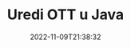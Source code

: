 ---
############################# Static ############################
layout: "auto-gen-editor"
date: 2022-11-09T21:38:32
draft: false
otherformats: doc docx docm dotx xls xlsx xlsm ppt pptx pptm mobi epub html mhtml txt xml csv rtf odt msg

############################# Head ############################
head_title: "OTT Editor — Uredite OTT u Java"
head_description: "Kako urediti OTT u Java pomoću nekoliko redaka koda? Koristite API-je za obradu dokumenata GroupDocs za uređivanje, ažuriranje i spremanje više od 30 formata datoteka."

############################# Header ############################
title: "Uredi OTT u Java"
description: "Učinkovito i robusno OTT uređivanje koristeći GroupDocs.Editor na strani poslužitelja za API-je Java, bez upotrebe bilo kakvog softvera poput Microsofta ili Open Officea."
bg_image: "https://cms.admin.containerize.com/templates/aspose/App_Themes/V3/images/bg/header1.png"
bg_overlay: false
button:
    enable: true
    icon: "fas fa-arrow-down"
    label: "Preuzmite besplatnu probnu verziju"
    link: "https://downloads.groupdocs.com/editor/java"

############################# SubMenu ############################
submenu:
    enable: true

    left:
        img_alt: "GroupDocs.Editor for Java"
        image: "https://cms.admin.containerize.com/templates/groupdocs/images/product-logos/90x90-noborder/groupdocs-editor-java.png"
        product: "GroupDocs.Editor"
        platform: "Java"

    middle:
        button:

            # button loop
            - link: "https://apireference.groupdocs.com/editor/java"
              text: "API Referenca"

            # button loop
            - link: "https://github.com/groupdocs-editor"
              text: "Primjeri koda"

            # button loop
            - link: "https://products.groupdocs.app/editor/family"
              text: "Demo snimke uživo"

            # button loop
            - link: "https://purchase.groupdocs.com/pricing/editor/java"
              text: "Cijene"

    right:
        link_download: "https://downloads.groupdocs.com/editor"
        link_learn: "https://docs.groupdocs.com/editor/java"
        link_buy: "https://purchase.groupdocs.com"

############################# About ############################
about:
    enable: true
    title: "O GroupDocs.Editor for Java API-ju"
    content: |
        [GroupDocs.Editor for Java](/hr/editor/java/) API pravi je izbor za uređivanje Microsoft Word, Excel, PowerPoint, Open Office dokumenata i prezentacija. GroupDocs.Editor je samostalni API koji je prikladan za poslužiteljske i pozadinske sustave gdje su potrebne visoke performanse. Ne ovisi o softveru poput Microsofta ili Open Officea.

############################# Steps ############################
steps:
    enable: true
    title_left: "Koraci za uređivanje OTT u Java"
    content_left: |
        [GroupDocs.Editor for Java](/hr/editor/java/) programerima pruža jednostavan i jednostavan način za uređivanje datoteka OTT pomoću nekoliko redaka koda.
        * Napravite instancu klase `Uređivač` s obaveznim putem datoteke ili streamom i izbornom klasom `WordProcessingLoadOptions` i učitajte datoteku OTT
        * Stvorite i postavite instancu klase `WordProcessingEditOptions` za format datoteke OTT
        * Pozovite metodu `Editor.Edit()` i dobijte OTT dokument u HTML formatu koji je lako uređivati ​​bilo kojim WYSIWYG uređivačem.
        * Pozovite metodu `Editor.Save()` i spremite uređenu OTT datoteku pomoću klase `WordProcessingSaveOptions`

        
    title_right: "Zahtjevi sustava"
    content_right: |
        Osnovno uređivanje dokumenta pomoću GroupDocs.Editor for Java API-ja može se izvršiti implementacijom nekoliko jednostavnih koraka. Naši API-ji podržani su na svim glavnim platformama i operativnim sustavima. Prije izvršavanja koda u nastavku, provjerite imate li sljedeće preduvjete instalirane na vašem sustavu.

        * Operativni sustavi: Microsoft Windows, Linux, MacOS
        * Razvojna okruženja: NetBeans, IntelliJ IDEA, Eclipse
        * Okviri: Java 7 (1.7) and above
        * Preuzmite najnoviju verziju GroupDocs.Editor for Java preuzetu s [Maven](https://repository.groupdocs.com/editor/)
        
    code: |        
        ```java
        // Load the OTT file into Editor with the optional WordProcessingLoadOptions
        Editor editor = new Editor("source.ott", new WordProcessingLoadOptions());

        // Create and adjust the edit options
        WordProcessingEditOptions editOptions = new WordProcessingEditOptions();

        // Open input OTT document for edit — obtain an intermediate document, that can be edited
        EditableDocument beforeEdit = editor.edit(editOptions);

        // Grab OTT document content and associated resources from editable document
        string content = beforeEdit.getContent();

        // Send the content to WYSIWYG-editor, edit it there, and send edited content back to the server-side
        // This step simulates a such operation
        string updatedContent = content.replace("Subtitle", "Edited subtitle");

        // Grab edited content and resources from WYSIWYG-editor and create a new EditableDocument instance from it
        EditableDocument afterEdit = EditableDocument.fromMarkup(updatedContent, null);

        // Create a save options and select a desired output format
        WordProcessingSaveOptions saveOptions = new WordProcessingSaveOptions(WordProcessingFormats.Ott);

        // Save edited OTT document to the file
        editor.save(afterEdit, "edited.ott", saveOptions);
        ```
        
############################# Demos ############################
demos:
    enable: true
    title: "OTT Demonstracije uređivača uživo"
    content: |
        Uredite OTT odmah tako da posjetite [GroupDocs.Editor Live Demos](https://products.groupdocs.app/editor/family) web mjesto.
        Demo uživo ima sljedeće prednosti
        
############################# More Formats ############################
more_formats:
    enable: true
    title: "Ostali podržani uređivači"
    content: |
        Također možete uređivati ​​druge formate datoteka. Pogledajte potpuni popis u nastavku.


############################# Back to top ###############################
back_to_top:
    enable: true
---